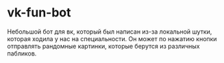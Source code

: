 # vk-fun-bot
Небольшой бот для вк, который был написан из-за локальной шутки, которая ходила у нас на специальности.
Он может по нажатию кнопки отправлять рандомные картинки, которые берутся из различных пабликов.
